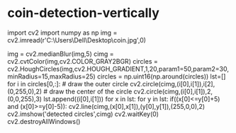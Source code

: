 # coin-detection-vertically
import cv2
import numpy as np
img = cv2.imread(r'C:\Users\Dell\Desktop\coin.jpg',0)

img = cv2.medianBlur(img,5)
cimg = cv2.cvtColor(img,cv2.COLOR_GRAY2BGR)
circles = cv2.HoughCircles(img,cv2.HOUGH_GRADIENT,1,20,param1=50,param2=30,minRadius=15,maxRadius=25)
circles = np.uint16(np.around(circles))
lst=[]
for i in circles[0,:]:
    # draw the outer circle
    cv2.circle(cimg,(i[0],i[1]),i[2],(0,255,0),2)
    # draw the center of the circle
    cv2.circle(cimg,(i[0],i[1]),2,(0,0,255),3)
    lst.append((i[0],i[1]))
for x in lst:
    for y in lst:
        if((x[0]<=y[0]+5) and (x[0]>=y[0]-5)):
            cv2.line(cimg,(x[0],x[1]),(y[0],y[1]),(255,0,0),2)
cv2.imshow('detected circles',cimg)
cv2.waitKey(0)
cv2.destroyAllWindows()
